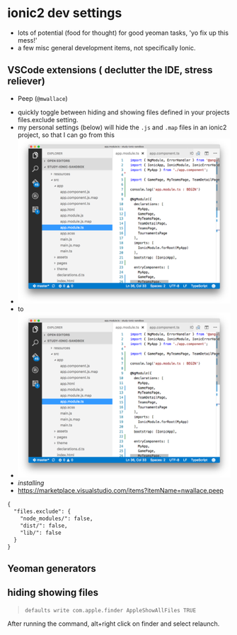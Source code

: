 # ionic2 dev settings

- lots of potential (food for thought) for good yeoman tasks, 'yo fix up this mess!'
- a few misc general development items, not specifically Ionic.

## VSCode extensions ( declutter the IDE, stress reliever)

* Peep (`@mwallace`)
 - quickly toggle between hiding and showing files defined in your projects files.exclude setting.
 - my personal settings (below) will hide the `.js` and `.map` files in an ionic2 project, so that I can go from this
  - ![cluttered](img/cluttered.png)
  - to
  - ![much cleaner](img/i-can-find-stuff.png)
 - *installing*
  - https://marketplace.visualstudio.com/items?itemName=nwallace.peep
  

```
{
  "files.exclude": {
    "node_modules/": false,
    "dist/": false,
    "lib/": false
  }
}

```

## Yeoman generators

## hiding showing files

> `defaults write com.apple.finder AppleShowAllFiles TRUE`

After running the command, alt+right click on finder and select relaunch.


